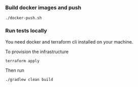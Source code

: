 ### Build docker images and push

`./docker-push.sh`

### Run tests locally

You need docker and terraform cli installed on your machine. 

To provision the infrastructure

`terraform apply`

Then run

`./gradlew clean build`
